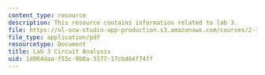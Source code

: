 ```yaml
---
content_type: resource
description: This resource contains information related to lab 3.
file: https://ol-ocw-studio-app-production.s3.amazonaws.com/courses/2-14-analysis-and-design-of-feedback-control-systems-spring-2014/1d064daaf55c9b0a317717cbd64f74ff_MIT2_14S14_Lab_4-Pncst-Sup.pdf
file_type: application/pdf
resourcetype: Document
title: Lab 3 Circuit Analysis
uid: 1d064daa-f55c-9b0a-3177-17cbd64f74ff
---
```

